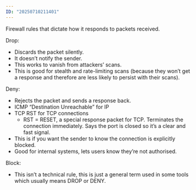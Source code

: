 ```yaml
---
ID: "20250710211401"
---
```

Firewall rules that dictate how it responds to packets received.

Drop:
- Discards the packet silently.
- It doesn’t notify the sender.
- This works to vanish from attackers’ scans.
- This is good for stealth and rate-limiting scans (because they won’t get a response and therefore are less likely to persist with their scans).

Deny:
- Rejects the packet and sends a response back.
- ICMP “Destination Unreachable” for IP
- TCP RST for TCP connections 
	- RST = RESET, a special response packet for TCP. Terminates the connection immediately. Says the port is closed so it’s a clear and fast signal.
- This is if you want the sender to know the connection is explicitly blocked.
- Good for internal systems, lets users know they’re not authorised.

Block:
- This isn’t a technical rule, this is just a general term used in some tools which usually means DROP or DENY.